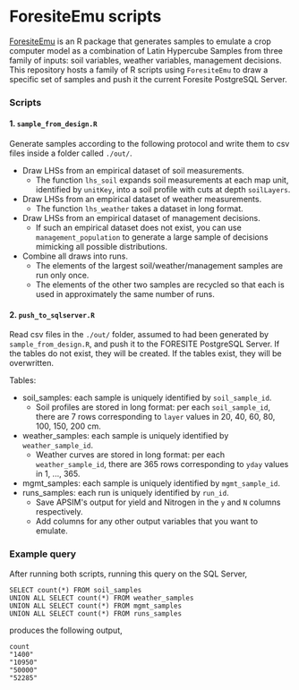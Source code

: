 # ForesiteEmu scripts

[ForesiteEmu](https://github.com/luisdamiano/ForesiteEmu/) is an R package that generates samples to emulate a crop computer model as a combination of Latin Hypercube Samples from three family of inputs: soil variables, weather variables, management decisions. This repository hosts a family of R scripts using `ForesiteEmu` to draw a specific set of samples and push it the current Foresite PostgreSQL Server.

### Scripts

#### 1. `sample_from_design.R` 

Generate samples according to the following protocol and write them to csv files inside a folder called `./out/`.

* Draw LHSs from an empirical dataset of soil measurements.
    * The function `lhs_soil` expands soil measurements at each map unit,
      identified by `unitKey`, into a soil profile with cuts at depth
      `soilLayers`.
* Draw LHSs from an empirical dataset of weather measurements.
    * The function `lhs_weather` takes a dataset in long format.
* Draw LHSs from an empirical dataset of management decisions.
    * If such an empirical dataset does not exist, you can use
      `management_population` to generate a large sample of decisions mimicking
      all possible distributions.
* Combine all draws into runs.
    * The elements of the largest soil/weather/management samples are run only once.
    * The elements of the other two samples are recycled so that each is used
      in approximately the same number of runs.

#### 2. `push_to_sqlserver.R`

Read csv files in the `./out/` folder, assumed to had been generated by `sample_from_design.R`, and push it to the FORESITE PostgreSQL Server. If the tables do not exist, they will be created. If the tables exist, they will be overwritten.

Tables:

* soil_samples: each sample is uniquely identified by `soil_sample_id`.
  * Soil profiles are stored in long format: per each `soil_sample_id`, there are 7 rows corresponding to `layer` values in 20, 40, 60, 80, 100, 150, 200 cm.
* weather_samples: each sample is uniquely identified by `weather_sample_id`.
  * Weather curves are stored in long format: per each `weather_sample_id`, there are 365 rows corresponding to `yday` values in 1, ..., 365.
* mgmt_samples: each sample is uniquely identified by `mgmt_sample_id`.
* runs_samples: each run is uniquely identified by `run_id`.
  * Save APSIM's output for yield and Nitrogen in the `y` and `N` columns respectively.
  * Add columns for any other output variables that you want to emulate.

### Example query

After running both scripts, running this query on the SQL Server,

```
SELECT count(*) FROM soil_samples
UNION ALL SELECT count(*) FROM weather_samples
UNION ALL SELECT count(*) FROM mgmt_samples
UNION ALL SELECT count(*) FROM runs_samples
```

produces the following output,

```
count
"1400"
"10950"
"50000"
"52285"
```

